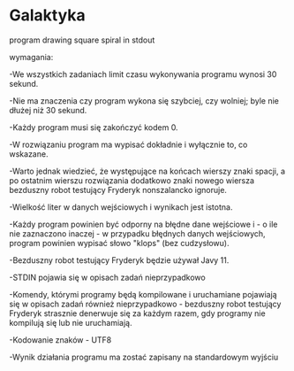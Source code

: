 # Galaktyka
program drawing square spiral in stdout


wymagania:

-We wszystkich zadaniach limit czasu wykonywania programu wynosi 30 sekund.

-Nie ma znaczenia czy program wykona się szybciej, czy wolniej; byle nie dłużej niż 30 sekund.

-Każdy program musi się zakończyć kodem 0.

-W rozwiązaniu program ma wypisać dokładnie i wyłącznie to, co wskazane.

-Warto jednak wiedzieć, że występujące na końcach wierszy znaki spacji, a po ostatnim wierszu rozwiązania dodatkowo znaki nowego wiersza bezduszny robot testujący Fryderyk nonszalancko ignoruje.

-Wielkość liter w danych wejściowych i wynikach jest istotna.

-Każdy program powinien być odporny na błędne dane wejściowe i - o ile nie zaznaczono inaczej - w przypadku błędnych danych wejściowych, program powinien wypisać słowo "klops" (bez cudzysłowu).

-Bezduszny robot testujący Fryderyk będzie używał Javy 11.

-STDIN pojawia się w opisach zadań nieprzypadkowo

-Komendy, którymi programy będą kompilowane i uruchamiane pojawiają się w opisach zadań również nieprzypadkowo - bezduszny robot testujący Fryderyk strasznie denerwuje się za każdym razem, gdy programy nie kompilują się lub nie uruchamiają.

-Kodowanie znaków - UTF8

-Wynik działania programu ma zostać zapisany na standardowym wyjściu
